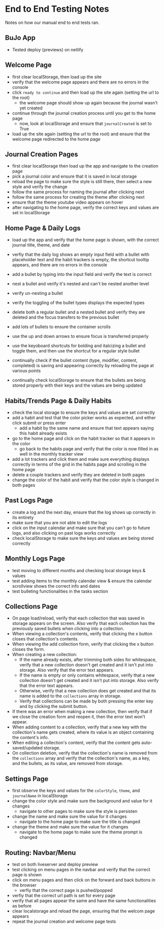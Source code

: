 # End to End Testing Notes

Notes on how our manual end to end tests ran.


## BuJo App

- Tested deploy (previews) on netlify 


## Welcome Page

- first clear localStorage, then load up the site
- verify that the welcome page appears and there are no errors in the console
- click `ready to continue` and then load up the site again (setting the url to the root)
  - the welcome page should show up again because the journal wasn't yet created
- continue through the journal creation process until you get to the home page
  - now, look at localStorage and ensure that `journalCreated` is set to True
- load up the site again (setting the url to the root) and ensure that the welcome page redirected to the home page


## Journal Creation Pages

- first clear localStorage then load up the app and navigate to the creation page
- pick a journal color and ensure that it is saved in local storage
- reload the page to make sure the style is still there, then select a new style and verify the change
- follow the same process for naming the journal after clicking next
- follow the same process for creating the theme after clicking next
- ensure that the theme youtube video appears on hover
- after navigating to the home page, verify the correct keys and values are set in localStorage


## Home Page & Daily Logs

- load up the app and verify that the home page is shown, with the correct journal title, theme, and date
- verfiy that the daily log shows an empty input field with a bullet with placeholder text and the habit trackers is empty, the shortcut tooltip appears, and there are no errors in the console

- add a bullet by typing into the input field and verify the text is correct
- nest a bullet and verify it's nested and can't be nested another level
- verify un-nesting a bullet
- verify the toggling of the bullet types displays the expected types
- delete both a regular bullet and a nested bullet and verify they are deleted and the focus transfers to the previous bullet
- add lots of bullets to ensure the container scrolls
- use the up and down arrows to ensure focus is transferred properly
- use the keyoboard shortcuts for bolding and italcizing a bullet and toggle them, and then use the shortcut for a regular style bullet
- continually check if the bullet content (type, modifier, content, completed) is saving and appearing correctly by reloading the page at various points
- continually check localStorage to ensure that the bullets are being stored properly with their keys and the values are being updated


## Habits/Trends Page & Daily Habits

- check the local storage to ensure the keys and values are set correctly
- add a habit and test that the color picker works as expected, and either click submit or press enter
  - add a habit by the same name and ensure that text appears saying this habit already exists
- go to the home page and click on the habit tracker so that it appears in the color
  - go back to the habits page and verify that the color is now filled in as well in the monthly tracker view
- add a lot trackers and click them and make sure everything displays correctly in terms of the grid in the habits page and scrolling in the home page
- delete a couple trackers and verify they are deleted in both pages
- change the color of the habit and verify that the color style is changed in both pages

## Past Logs Page

- create a log and the next day, ensure that the log shows up correctly in its entirety
- make sure that you are not able to edit the logs 
- click on the input calendar and make sure that you can't go to future logs, and also clicking on past logs works correctly
- check localStorage to make sure the keys and values are being stored correctly


## Monthly Logs Page

- test moving to different months and checking local storage keys & values
- test adding items to the monthly calendar view & ensure the calendar scrollview shows the correct info and dates
- test bulleting functionalities in the tasks section


## Collections Page
- On page load/reload, verify that each collection that was saved in storage appears on the screen. Also verify that each collection has the previously saved bullets when clicking into a collection.  
- When viewing a collection's contents, verify that clicking the x button closes that collection's contents.
- When viewing the add collection form, verify that clicking the x button closes the form.  
- When creating a new collection:  
    - If the name already exists, after trimming both sides for whitespace, verify that a new collection doesn't get created and it isn't put into storage. Also verify that the error text appears.  
    - If the name is empty or only contains whitespace, verify that a new collection doesn't get created and it isn't put into storage. Also verify that the error text appears.  
    - Otherwise, verify that a new collection does get created and that its name is added to the `collections` array in storage.  
    - Verify that collections can be made by both pressing the enter key and by clicking the submit button.  
- If there was an error when making a new collection, then verify that if we close the creation form and reopen it, then the error text won't appear.
- When adding content to a collection, verify that a new key with the collection's name gets created, where its value is an object containing the content's info.  
- When editing a collection's content, verify that the content gets auto-saved/updated storage.  
- On collection deletion, verify that the collection's name is removed from the `collections` array and verify that the collection's name, as a key, and the bullets, as its value, are removed from storage.  

## Settings Page

- first observe the keys and values for the `colorStyle`, `theme`, and `journalName` in localStorage
- change the color style and make sure the background and value for it changes
  - navigate to other pages to make sure the style is persisten
- change the name and make sure the value for it changes
  - navigate to the home page to make sure the title is changed
- change the theme and make sure the value for it changes
  - navigate to the home page to make sure the theme prompt is changed

## Routing: Navbar/Menu

- test on both liveserver and deploy preview
- test clicking on menu pages in the navbar and verify that the correct page is shown
- click on menu pages and then click on the forward and back buttons in the browser
  - verfiy that the correct page is pushed/popped
- verfiy that the correct url path is set for every page
- verify that all pages appear the same and have the same functionalities as before
- clear localstorage and reload the page, ensuring that the welcom page appears
- repeat the journal creation and welcome page tests